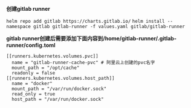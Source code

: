 **创建gitlab runner**

`helm repo add gitlab https://charts.gitlab.io/`
`helm install --namespace gitlab gitlab-runner -f values.yaml gitlab/gitlab-runner`

**gitlab runner创建后需要添加下面内容到/home/gitlab-runner/.gitlab-runner/config.toml**

```
[[runners.kubernetes.volumes.pvc]]
  name = "gitlab-runner-cache-pvc" # 阿里云上创建的pvc名字
  mount_path = "/opt/cache"
  readonly = false
[[runners.kubernetes.volumes.host_path]]
  name = "docker"
  mount_path = "/var/run/docker.sock"
  read_only = true
  host_path = "/var/run/docker.sock"
```
